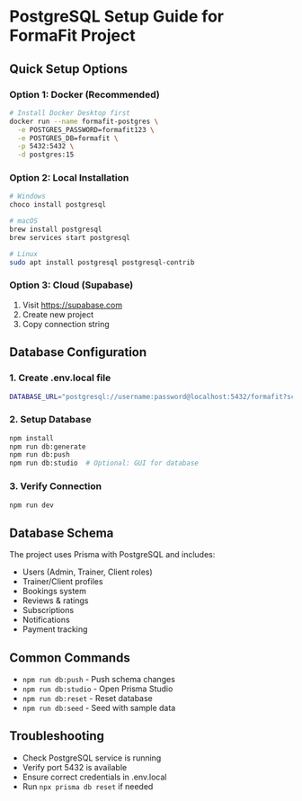 # PostgreSQL Setup Guide for FormaFit Project

## Quick Setup Options

### Option 1: Docker (Recommended)
```bash
# Install Docker Desktop first
docker run --name formafit-postgres \
  -e POSTGRES_PASSWORD=formafit123 \
  -e POSTGRES_DB=formafit \
  -p 5432:5432 \
  -d postgres:15
```

### Option 2: Local Installation
```bash
# Windows
choco install postgresql

# macOS
brew install postgresql
brew services start postgresql

# Linux
sudo apt install postgresql postgresql-contrib
```

### Option 3: Cloud (Supabase)
1. Visit https://supabase.com
2. Create new project
3. Copy connection string

## Database Configuration

### 1. Create .env.local file
```bash
DATABASE_URL="postgresql://username:password@localhost:5432/formafit?schema=public"
```

### 2. Setup Database
```bash
npm install
npm run db:generate
npm run db:push
npm run db:studio  # Optional: GUI for database
```

### 3. Verify Connection
```bash
npm run dev
```

## Database Schema
The project uses Prisma with PostgreSQL and includes:
- Users (Admin, Trainer, Client roles)
- Trainer/Client profiles
- Bookings system
- Reviews & ratings
- Subscriptions
- Notifications
- Payment tracking

## Common Commands
- `npm run db:push` - Push schema changes
- `npm run db:studio` - Open Prisma Studio
- `npm run db:reset` - Reset database
- `npm run db:seed` - Seed with sample data

## Troubleshooting
- Check PostgreSQL service is running
- Verify port 5432 is available
- Ensure correct credentials in .env.local
- Run `npx prisma db reset` if needed
